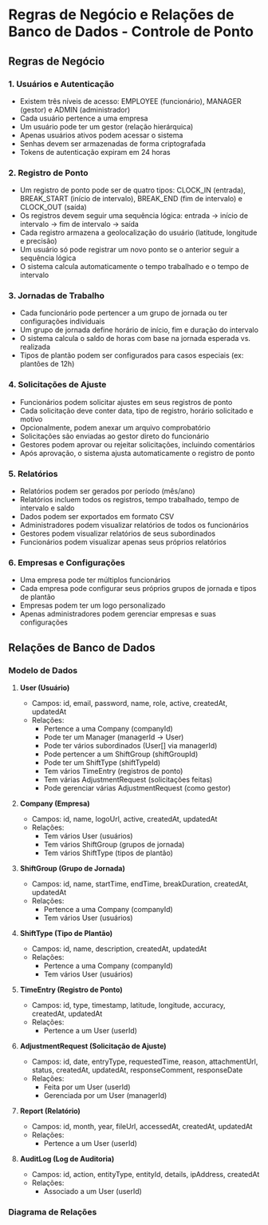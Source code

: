 # Regras de Negócio e Relações de Banco de Dados - Controle de Ponto

## Regras de Negócio

### 1. Usuários e Autenticação

- Existem três níveis de acesso: EMPLOYEE (funcionário), MANAGER (gestor) e ADMIN (administrador)
- Cada usuário pertence a uma empresa
- Um usuário pode ter um gestor (relação hierárquica)
- Apenas usuários ativos podem acessar o sistema
- Senhas devem ser armazenadas de forma criptografada
- Tokens de autenticação expiram em 24 horas

### 2. Registro de Ponto

- Um registro de ponto pode ser de quatro tipos: CLOCK_IN (entrada), BREAK_START (início de intervalo), BREAK_END (fim de intervalo) e CLOCK_OUT (saída)
- Os registros devem seguir uma sequência lógica: entrada → início de intervalo → fim de intervalo → saída
- Cada registro armazena a geolocalização do usuário (latitude, longitude e precisão)
- Um usuário só pode registrar um novo ponto se o anterior seguir a sequência lógica
- O sistema calcula automaticamente o tempo trabalhado e o tempo de intervalo

### 3. Jornadas de Trabalho

- Cada funcionário pode pertencer a um grupo de jornada ou ter configurações individuais
- Um grupo de jornada define horário de início, fim e duração do intervalo
- O sistema calcula o saldo de horas com base na jornada esperada vs. realizada
- Tipos de plantão podem ser configurados para casos especiais (ex: plantões de 12h)

### 4. Solicitações de Ajuste

- Funcionários podem solicitar ajustes em seus registros de ponto
- Cada solicitação deve conter data, tipo de registro, horário solicitado e motivo
- Opcionalmente, podem anexar um arquivo comprobatório
- Solicitações são enviadas ao gestor direto do funcionário
- Gestores podem aprovar ou rejeitar solicitações, incluindo comentários
- Após aprovação, o sistema ajusta automaticamente o registro de ponto

### 5. Relatórios

- Relatórios podem ser gerados por período (mês/ano)
- Relatórios incluem todos os registros, tempo trabalhado, tempo de intervalo e saldo
- Dados podem ser exportados em formato CSV
- Administradores podem visualizar relatórios de todos os funcionários
- Gestores podem visualizar relatórios de seus subordinados
- Funcionários podem visualizar apenas seus próprios relatórios

### 6. Empresas e Configurações

- Uma empresa pode ter múltiplos funcionários
- Cada empresa pode configurar seus próprios grupos de jornada e tipos de plantão
- Empresas podem ter um logo personalizado
- Apenas administradores podem gerenciar empresas e suas configurações

## Relações de Banco de Dados

### Modelo de Dados

1. **User (Usuário)**
   - Campos: id, email, password, name, role, active, createdAt, updatedAt
   - Relações:
     - Pertence a uma Company (companyId)
     - Pode ter um Manager (managerId → User)
     - Pode ter vários subordinados (User[] via managerId)
     - Pode pertencer a um ShiftGroup (shiftGroupId)
     - Pode ter um ShiftType (shiftTypeId)
     - Tem vários TimeEntry (registros de ponto)
     - Tem várias AdjustmentRequest (solicitações feitas)
     - Pode gerenciar várias AdjustmentRequest (como gestor)

2. **Company (Empresa)**
   - Campos: id, name, logoUrl, active, createdAt, updatedAt
   - Relações:
     - Tem vários User (usuários)
     - Tem vários ShiftGroup (grupos de jornada)
     - Tem vários ShiftType (tipos de plantão)

3. **ShiftGroup (Grupo de Jornada)**
   - Campos: id, name, startTime, endTime, breakDuration, createdAt, updatedAt
   - Relações:
     - Pertence a uma Company (companyId)
     - Tem vários User (usuários)

4. **ShiftType (Tipo de Plantão)**
   - Campos: id, name, description, createdAt, updatedAt
   - Relações:
     - Pertence a uma Company (companyId)
     - Tem vários User (usuários)

5. **TimeEntry (Registro de Ponto)**
   - Campos: id, type, timestamp, latitude, longitude, accuracy, createdAt, updatedAt
   - Relações:
     - Pertence a um User (userId)

6. **AdjustmentRequest (Solicitação de Ajuste)**
   - Campos: id, date, entryType, requestedTime, reason, attachmentUrl, status, createdAt, updatedAt, responseComment, responseDate
   - Relações:
     - Feita por um User (userId)
     - Gerenciada por um User (managerId)

7. **Report (Relatório)**
   - Campos: id, month, year, fileUrl, accessedAt, createdAt, updatedAt
   - Relações:
     - Pertence a um User (userId)

8. **AuditLog (Log de Auditoria)**
   - Campos: id, action, entityType, entityId, details, ipAddress, createdAt
   - Relações:
     - Associado a um User (userId)

### Diagrama de Relações
